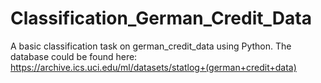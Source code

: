 # Classification_German_Credit_Data
A basic classification task on german_credit_data using Python.
The database could be found here: https://archive.ics.uci.edu/ml/datasets/statlog+(german+credit+data)
